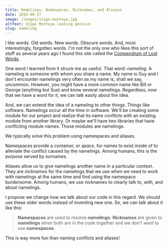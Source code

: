 ```yaml
---
title: Namelings, Namespaces, Nicknames, and Aliases
date: 2019-08-27
image: /images/inigo-montoya.jpg
altText: Inigo Montoya looking pensive
slug: nameling
---
```


I like words. Old words. New words. Obscure words. And, most interestingly, forgotten words. I'm not the only one who likes this sort of stuff as several years ago I found this site called the [Compendium of Lost Words](http://phrontistery.info/clw.html).

One word I learned from it struck me as useful. That word: _nameling_. A nameling is someone with whom you share a name. My name is Guy and I don't encounter namelings very often as my name is, shall we say, uncommon. However, you might have a more common name like Bill or George (anything but Sue) and know several namelings. Regardless, now that we have a word for it, we can talk easily about the idea.

And, we can extend the idea of a nameling to other things. Things like software. Namelings occur all the time in software. We'll be creating some module for our project and realize that its name conflicts with an existing module from another library. Or maybe we'll have two libraries that have conflicting module names. Those modules are namelings.

We typically solve this problem using namespaces and aliases.

Namespaces provide a container, or _space_, for names to exist inside of to alleviate the conflict caused by the namelings. Among humans, this is the purpose served by surnames.

Aliases allow us to give namelings another name in a particular context. They are _nicknames_ for the namelings that we use when we need to work with namelings at the same time and find using the namespace burdensome. Among humans, we use nicknames to clearly talk to, with, and about namelings.

I propose we change how we talk about our code in this regard. We should use these older words instead of inventing new one. So, we can talk about it like this:

> **Namespaces** are used to resolve **namelings**. **Nicknames** are given to **namelings** when both are in the code together and we don't want to use **namespaces**.

This is way more fun than naming conflicts and aliases!
